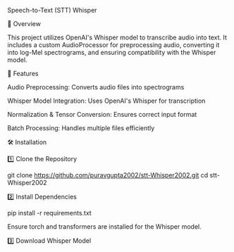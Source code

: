 Speech-to-Text (STT) Whisper

📌 Overview

This project utilizes OpenAI's Whisper model to transcribe audio into text. It includes a custom AudioProcessor for preprocessing audio, converting it into log-Mel spectrograms, and ensuring compatibility with the Whisper model.

🚀 Features

Audio Preprocessing: Converts audio files into spectrograms

Whisper Model Integration: Uses OpenAI's Whisper for transcription

Normalization & Tensor Conversion: Ensures correct input format

Batch Processing: Handles multiple files efficiently

🛠️ Installation

1️⃣ Clone the Repository

git clone https://github.com/puravgupta2002/stt-Whisper2002.git
cd stt-Whisper2002

2️⃣ Install Dependencies

pip install -r requirements.txt

Ensure torch and transformers are installed for the Whisper model.

3️⃣ Download Whisper Model
